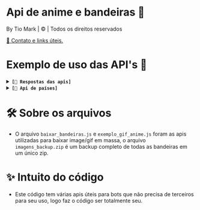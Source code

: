 #  Api de anime e bandeiras 🔬
By Tio Mark | © | Todos os direitos reservados 

[📱 Contato e links úteis.](https://linktr.ee/irisbot)

# Exemplo de uso das API's 🔎
<details>
  <summary><code><strong>[🔗 Respostas das apis]</strong></code></summary>

- [😘 Kiss/beijo](https://raw.githubusercontent.com/TioMarkZ/apis/main/kiss/urls.json)
- [💢 Pat/carinho](https://github.com/TioMarkZ/apis/raw/main/pat/urls.json)
- [💥 Slap/tapa](https://raw.githubusercontent.com/TioMarkZ/apis/main/slap/urls.json)
- [😝 Lick/linguada](https://raw.githubusercontent.com/TioMarkZ/apis/main/lick/urls.json)
- [🔫 Kill/Matar](https://raw.githubusercontent.com/TioMarkZ/apis/main/kill/urls.json)
- [🫂 Hug/Abraço](https://raw.githubusercontent.com/TioMarkZ/apis/main/hug/urls.json)
- [😉 Wink/Piscar](https://raw.githubusercontent.com/TioMarkZ/apis/main/wink/urls.json)
     
**❓ Como devo usar?**
- Se quiser utilizar uma api direta que gera automaticamente um link aleatório basta [clicar aqui](https://tiomarkz.github.io/apis/)
```
// você pode dar fetch da forma que desejar e pegar um link de forma random do "urls" exemplo:
fetch('https://raw.githubusercontent.com/TioMarkZ/apis/main/kiss/urls.json')
    .then(response => response.json())
    .then(data => {
        let urls = data.urls;
        let randomIndex = Math.floor(Math.random() * urls.length);
        let randomUrl = urls[randomIndex];
        console.log(randomUrl);
    })
    .catch(error => console.error('Erro:', error));
```

Caso queira testar se está tudo ok com os retornos, basta **modificar** este código ✅
```
const urlList = [
  "https://raw.githubusercontent.com/TioMarkZ/apis/main/pat/pat01.gif",
  "https://raw.githubusercontent.com/TioMarkZ/apis/main/pat/pat02.gif",
  "https://raw.githubusercontent.com/TioMarkZ/apis/main/pat/pat03.gif",
  "https://raw.githubusercontent.com/TioMarkZ/apis/main/pat/pat04.gif",
  "https://raw.githubusercontent.com/TioMarkZ/apis/main/pat/pat05.gif"
];

async function testUrls() {
  for (const url of urlList) {
    try {
      const response = await fetch(url);
      if (response.status === 404) {
        console.log(`A URL ${url} retornou 404: Not Found`);
      } else {
        console.log(`A URL ${url} está OK`);
      }
    } catch (error) {
      console.error(`Erro ao acessar a URL ${url}: ${error.message}`);
    }
  }
}

testUrls();   
```

</details>
<details>
  <summary><code><strong>[🚩 Api de países]</strong></code></summary>
  
- Esta api serve para quem deseja criar comando relacionado a conhescimento de países basta dar fetch da mesma forma que as apis anteriores neste [link](https://raw.githubusercontent.com/TioMarkZ/apis/main/paises.json)
- Uma dica pessoal de uso para este comando é criar um quiz em que exibe a bandeira e o usuário deve digitar qual país é, bom uso.
</details>

# 🛠 Sobre os arquivos
- O arquivo `baixar_bandeiras.js` e `exemplo_gif_anime.js` foram as apis utilizadas para baixar image/gif em massa, o arquivo `imagens_backup.zip` é um backup completo de todas as bandeiras em um único zip.

# ✨ Intuito do código
- Este código tem várias apis úteis para bots que não precisa de terceiros para seu uso, logo faz o código ser totalmente seu.
